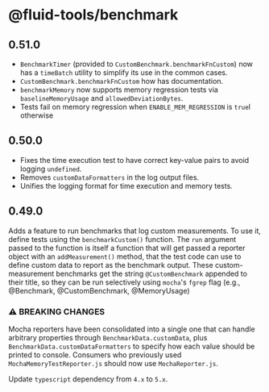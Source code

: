 # @fluid-tools/benchmark

## 0.51.0

-   `BenchmarkTimer` (provided to `CustomBenchmark.benchmarkFnCustom`) now has a `timeBatch` utility to simplify its use in the common cases.
-   `CustomBenchmark.benchmarkFnCustom` how has documentation.
- `benchmarkMemory` now supports memory regression tests via `baselineMemoryUsage` and `allowedDeviationBytes`.
- Tests fail on memory regression when `ENABLE_MEM_REGRESSION` is `true`l otherwise

## 0.50.0

-   Fixes the time execution test to have correct key-value pairs to avoid logging `undefined`.
-   Removes `customDataFormatters` in the log output files.
-   Unifies the logging format for time execution and memory tests.

## 0.49.0

Adds a feature to run benchmarks that log custom measurements. To use it, define tests using the `benchmarkCustom()` function. The `run` argument passed to the function is itself a function that will get passed a reporter object with an `addMeasurement()` method, that the test code can use to define custom data to report as the benchmark output. These custom-measurement benchmarks get the string `@CustomBenchmark` appended to their title, so they can be run selectively using `mocha`'s `fgrep` flag (e.g., @Benchmark, @CustomBenchmark, @MemoryUsage)

### ⚠ BREAKING CHANGES

Mocha reporters have been consolidated into a single one that can handle arbitrary properties through `BenchmarkData.customData`, plus `BenchmarkData.customDataFormatters` to specify how each value should be printed to console.
Consumers who previously used `MochaMemoryTestReporter.js` should now use `MochaReporter.js`.

Update `typescript` dependency from `4.x` to `5.x`.
